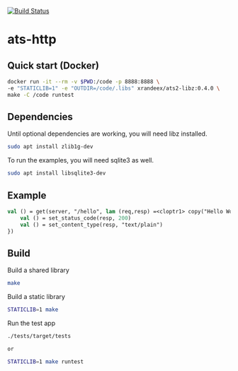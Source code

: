 [![Build Status](https://cloud.drone.io/api/badges/xran-deex/ats-http/status.svg)](https://cloud.drone.io/xran-deex/ats-http)

# ats-http

## Quick start (Docker)
```bash
docker run -it --rm -v $PWD:/code -p 8888:8888 \
-e "STATICLIB=1" -e "OUTDIR=/code/.libs" xrandeex/ats2-libz:0.4.0 \
make -C /code runtest
```

## Dependencies
Until optional dependencies are working, you will need libz installed.
```bash
sudo apt install zlib1g-dev
```
To run the examples, you will need sqlite3 as well.
```bash
sudo apt install libsqlite3-dev
```

## Example
``` ats
val () = get(server, "/hello", lam (req,resp) =<cloptr1> copy("Hello World") where {
    val () = set_status_code(resp, 200)
    val () = set_content_type(resp, "text/plain")
})
```

## Build
Build a shared library
``` bash
make
```
Build a static library
``` bash
STATICLIB=1 make
```

Run the test app
```bash
./tests/target/tests

or

STATICLIB=1 make runtest
```